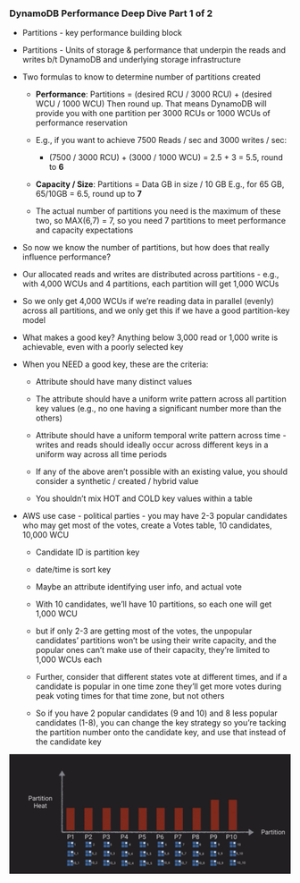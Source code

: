 ### DynamoDB Performance Deep Dive Part 1 of 2

* Partitions - key performance building block

* Partitions - Units of storage & performance that underpin the reads and writes b/t DynamoDB and underlying storage infrastructure

* Two formulas to know to determine number of partitions created

    * **Performance**: Partitions = 
(desired RCU / 3000 RCU) + (desired WCU / 1000 WCU)
Then round up.  That means DynamoDB will provide you with one partition per 3000 RCUs or 1000 WCUs of performance reservation

    * E.g., if you want to achieve 7500 Reads / sec and 3000 writes / sec:

        * (7500 / 3000 RCU) + (3000 / 1000 WCU) = 2.5 + 3 = 5.5, round to **6**

    * **Capacity / Size**: Partitions = 
Data GB in size / 10 GB
E.g., for 65 GB, 65/10GB = 6.5, round up to **7**

    * The actual number of partitions you need is the maximum of these two, so MAX(6,7) = 7, so you need 7 partitions to meet performance and capacity expectations

* So now we know the number of partitions, but how does that really influence performance?

* Our allocated reads and writes are distributed across partitions - e.g., with 4,000 WCUs and 4 partitions, each partition will get 1,000 WCUs

* So we only get 4,000 WCUs if we’re reading data in parallel (evenly) across all partitions, and we only get this if we have a good partition-key model

* What makes a good key?  Anything below 3,000 read or 1,000 write is achievable, even with a poorly selected key

* When you NEED a good key, these are the criteria:

    * Attribute should have many distinct values

    * The attribute should have a uniform write pattern across all partition key values (e.g., no one having a significant number more than the others)

    * Attribute should have a uniform temporal write pattern across time - writes and reads should ideally occur across different keys in a uniform way across all time periods

    * If any of the above aren’t possible with an existing value, you should consider a synthetic / created / hybrid value

    * You shouldn’t mix HOT and COLD key values within a table

* AWS use case - political parties - you may have 2-3 popular candidates who may get most of the votes, create a Votes table,  10 candidates, 10,000 WCU

    * Candidate ID is partition key

    * date/time is sort key

    * Maybe an attribute identifying user info, and actual vote

    * With 10 candidates, we’ll have 10 partitions, so each one will get 1,000 WCU

    * but if only 2-3 are getting most of the votes, the unpopular candidates’ partitions won’t be using their write capacity, and the popular ones can’t make use of their capacity, they’re limited to 1,000 WCUs each

    * Further, consider that different states vote at different times, and if a candidate is popular in one time zone they’ll get more votes during peak voting times for that time zone, but not others

    * So if you have 2 popular candidates (9 and 10) and 8 less popular candidates (1-8), you can change the key strategy so you’re tacking the partition number onto the candidate key, and use that instead of the candidate key

![image alt text](../images/domain2_2.png)
